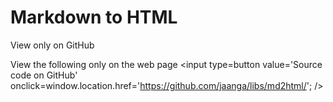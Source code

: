 Markdown to HTML
===

View only on GitHub
<span style=display:none; >[View as web page]( http://jaanga.github.io/libs/md2html/ "view the file as a web page." ) </span>  


View the following only on the web page
<input type=button value='Source code on GitHub' onclick=window.location.href='https://github.com/jaanga/libs/md2html/'; />

